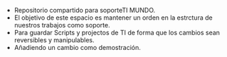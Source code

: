 - Repositorio compartido para soporteTI MUNDO.
- El objetivo de este espacio es mantener un orden en la estrctura de nuestros trabajos como soporte.
- Para guardar Scripts y projectos de TI de forma que los cambios sean reversibles y manipulables.
- Añadiendo un cambio como demostración.

<!---
SoporteTIMundo/SoporteTIMundo is a ✨ special ✨ repository because its `README.md` (this file) appears on your GitHub profile.
You can click the Preview link to take a look at your changes.
--->
